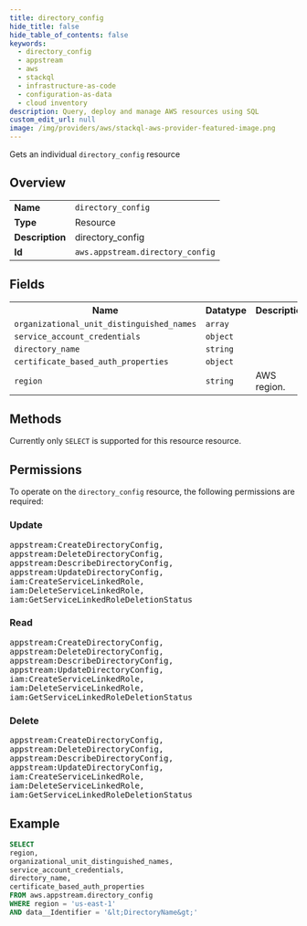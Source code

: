 ```yaml
---
title: directory_config
hide_title: false
hide_table_of_contents: false
keywords:
  - directory_config
  - appstream
  - aws
  - stackql
  - infrastructure-as-code
  - configuration-as-data
  - cloud inventory
description: Query, deploy and manage AWS resources using SQL
custom_edit_url: null
image: /img/providers/aws/stackql-aws-provider-featured-image.png
---
```

Gets an individual <code>directory_config</code> resource

## Overview
<table><tbody>
<tr><td><b>Name</b></td><td><code>directory_config</code></td></tr>
<tr><td><b>Type</b></td><td>Resource</td></tr>
<tr><td><b>Description</b></td><td>directory_config</td></tr>
<tr><td><b>Id</b></td><td><code>aws.appstream.directory_config</code></td></tr>
</tbody></table>

## Fields
<table><tbody>
<tr><th>Name</th><th>Datatype</th><th>Description</th></tr>
<tr><td><code>organizational_unit_distinguished_names</code></td><td><code>array</code></td><td></td></tr>
<tr><td><code>service_account_credentials</code></td><td><code>object</code></td><td></td></tr>
<tr><td><code>directory_name</code></td><td><code>string</code></td><td></td></tr>
<tr><td><code>certificate_based_auth_properties</code></td><td><code>object</code></td><td></td></tr>
<tr><td><code>region</code></td><td><code>string</code></td><td>AWS region.</td></tr>

</tbody></table>

## Methods
Currently only <code>SELECT</code> is supported for this resource resource.

## Permissions

To operate on the <code>directory_config</code> resource, the following permissions are required:

### Update
<pre>
appstream:CreateDirectoryConfig,
appstream:DeleteDirectoryConfig,
appstream:DescribeDirectoryConfig,
appstream:UpdateDirectoryConfig,
iam:CreateServiceLinkedRole,
iam:DeleteServiceLinkedRole,
iam:GetServiceLinkedRoleDeletionStatus</pre>

### Read
<pre>
appstream:CreateDirectoryConfig,
appstream:DeleteDirectoryConfig,
appstream:DescribeDirectoryConfig,
appstream:UpdateDirectoryConfig,
iam:CreateServiceLinkedRole,
iam:DeleteServiceLinkedRole,
iam:GetServiceLinkedRoleDeletionStatus</pre>

### Delete
<pre>
appstream:CreateDirectoryConfig,
appstream:DeleteDirectoryConfig,
appstream:DescribeDirectoryConfig,
appstream:UpdateDirectoryConfig,
iam:CreateServiceLinkedRole,
iam:DeleteServiceLinkedRole,
iam:GetServiceLinkedRoleDeletionStatus</pre>


## Example
```sql
SELECT
region,
organizational_unit_distinguished_names,
service_account_credentials,
directory_name,
certificate_based_auth_properties
FROM aws.appstream.directory_config
WHERE region = 'us-east-1'
AND data__Identifier = '&lt;DirectoryName&gt;'
```

